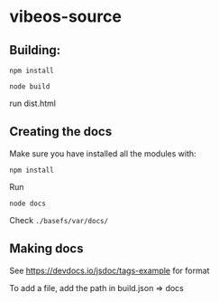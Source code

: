 # vibeos-source

## Building:

```npm install```

```node build```

run dist.html

## Creating the docs

Make sure you have installed all the modules with:

```npm install```

Run

```node docs```

Check ```./basefs/var/docs/```

## Making docs

See https://devdocs.io/jsdoc/tags-example for format

To add a file, add the path in build.json => docs